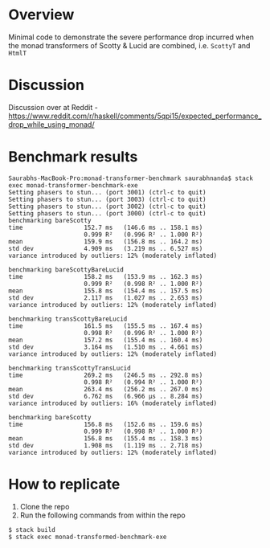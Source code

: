 # Overview

Minimal code to demonstrate the severe performance drop incurred when the monad transformers of Scotty & Lucid are combined, i.e. `ScottyT` and `HtmlT`

# Discussion

Discussion over at Reddit - https://www.reddit.com/r/haskell/comments/5qpi15/expected_performance_drop_while_using_monad/

# Benchmark results

```
Saurabhs-MacBook-Pro:monad-transformer-benchmark saurabhnanda$ stack exec monad-transformer-benchmark-exe
Setting phasers to stun... (port 3001) (ctrl-c to quit)
Setting phasers to stun... (port 3003) (ctrl-c to quit)
Setting phasers to stun... (port 3002) (ctrl-c to quit)
Setting phasers to stun... (port 3000) (ctrl-c to quit)
benchmarking bareScotty
time                 152.7 ms   (146.6 ms .. 158.1 ms)
                     0.999 R²   (0.996 R² .. 1.000 R²)
mean                 159.9 ms   (156.8 ms .. 164.2 ms)
std dev              4.909 ms   (3.219 ms .. 6.527 ms)
variance introduced by outliers: 12% (moderately inflated)

benchmarking bareScottyBareLucid
time                 158.2 ms   (153.9 ms .. 162.3 ms)
                     0.999 R²   (0.998 R² .. 1.000 R²)
mean                 155.8 ms   (154.4 ms .. 157.5 ms)
std dev              2.117 ms   (1.027 ms .. 2.653 ms)
variance introduced by outliers: 12% (moderately inflated)

benchmarking transScottyBareLucid
time                 161.5 ms   (155.5 ms .. 167.4 ms)
                     0.998 R²   (0.996 R² .. 1.000 R²)
mean                 157.2 ms   (155.4 ms .. 160.4 ms)
std dev              3.164 ms   (1.510 ms .. 4.661 ms)
variance introduced by outliers: 12% (moderately inflated)

benchmarking transScottyTransLucid
time                 269.2 ms   (246.5 ms .. 292.8 ms)
                     0.998 R²   (0.994 R² .. 1.000 R²)
mean                 263.4 ms   (256.2 ms .. 267.0 ms)
std dev              6.762 ms   (6.966 μs .. 8.284 ms)
variance introduced by outliers: 16% (moderately inflated)

benchmarking bareScotty
time                 156.8 ms   (152.6 ms .. 159.6 ms)
                     0.999 R²   (0.998 R² .. 1.000 R²)
mean                 156.8 ms   (155.4 ms .. 158.3 ms)
std dev              1.908 ms   (1.119 ms .. 2.718 ms)
variance introduced by outliers: 12% (moderately inflated)
```

# How to replicate

1. Clone the repo
2. Run the following commands from within the repo

```
$ stack build
$ stack exec monad-transformed-benchmark-exe
```
